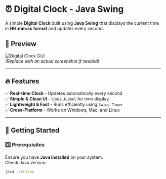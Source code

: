 # ⏰ Digital Clock - Java Swing

A simple **Digital Clock** built using **Java Swing** that displays the current time in **HH:mm:ss format** and updates every second.

## 📸 Preview
![Digital Clock GUI](https://via.placeholder.com/300x150?text=Digital+Clock)  
*(Replace with an actual screenshot if needed)*

---

## 🔥 Features
✅ **Real-time Clock** - Updates automatically every second  
✅ **Simple & Clean UI** - Uses `JLabel` for time display  
✅ **Lightweight & Fast** - Runs efficiently using `Swing Timer`  
✅ **Cross-Platform** - Works on Windows, Mac, and Linux  

---

## 🚀 Getting Started

### **1️⃣ Prerequisites**
Ensure you have **Java installed** on your system.  
Check Java version:
```sh
java -version
